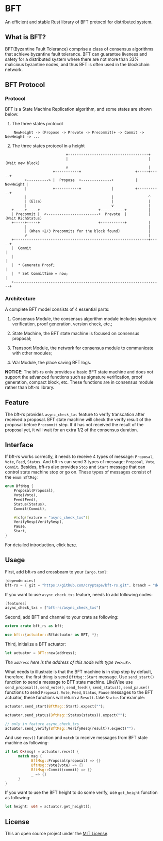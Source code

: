 # BFT

An efficient and stable Rust library of BFT protocol for distributed system.

## What is BFT?

BFT(Byzantine Fault Tolerance) comprise a class of consensus algorithms that achieve byzantine fault tolerance. BFT can guarantee liveness and safety for a distributed system where there are not more than 33% malicious byzantine nodes, and thus BFT is often used in the blockchain network.

## BFT Protocol

### Protocol

BFT is a State Machine Replication algorithm, and some states are shown below:

1. The three states protocol

```
    NewHeight -> (Propose -> Prevote -> Precommit)+ -> Commit -> NewHeight -> ...
```

2. The three states protocol in a height

```
                            +-------------------------------------+
                            |                                     | (Wait new block)
                            v                                     |
                      +-----------+                         +-----+-----+
         +----------> |  Propose  +--------------+          | NewHeight |
         |            +-----------+              |          +-----------+
         |                                       |                ^
         | (Else)                                |                |
         |                                       v                |
   +-----+-----+                           +-----------+          |
   | Precommit |  <------------------------+  Prevote  |          | (Wait RichStatus)
   +-----+-----+                           +-----------+          |
         |                                                        |
         | (When +2/3 Precommits for the block found)             |
         v                                                        |
   +--------------------------------------------------------------+-----+
   |  Commit                                                            |
   |                                                                    |
   |  * Generate Proof;                                                 |
   |  * Set CommitTime = now;                                           |
   +--------------------------------------------------------------------+
```

### Architecture

A complete BFT model consists of 4 essential parts:

1. Consensus Module, the consensus algorithm module includes signature verification, proof generation, version check, etc.;

2. State Machine, the BFT state machine is focused on consensus proposal;

3. Transport Module, the network for consensus module to communicate with other modules;

4. Wal Module, the place saving BFT logs.

**NOTICE**: The bft-rs only provides a basic BFT state machine and does not support the advanced functions such as signature verification, proof generation, compact block, etc. These functions are in consensus module rather than bft-rs library.

## Feature
The bft-rs provides `async_check_txs` feature to verify transcation after received a proposal. BFT state machine will check the verify result of the proposal before `Precommit` step. If it has not received the result of the proposal yet, it will wait for an extra 1/2 of the consensus duration.

## Interface

If bft-rs works correctly, it needs to receive 4 types of message: `Proposal`, `Vote`, `Feed`, `Status`. And  bft-rs can send 3 types of message: `Proposal`, `Vote`, `Commit`. Besides, bft-rs also provides `Stop` and `Start` message that can control state machine stop or go on. These types of messages consist of the `enum BftMsg`:

```rust
enum BftMsg {
    Proposal(Proposal),
    Vote(Vote),
    Feed(Feed),
    Status(Status),
    Commit(Commit),

    #[cfg(feature = "async_check_txs")]
    VerifyResp(VerifyResp),
    Pause,
    Start,
}
```

For detailed introduction, click [here](src/lib.rs).

## Usage

First, add bft-rs and crossbeam to your `Cargo.toml`:

```rust
[dependencies]
bft-rs = { git = "https://github.com/cryptape/bft-rs.git", branch = "develop" }
```

If you want to use `async_check_txs` feature, needs to add following codes:

```rust
[features]
async_check_txs = ["bft-rs/async_check_txs"]
```

Second, add BFT and channel to your crate as following:

```rust
extern crate bft_rs as bft;

use bft::{actuator::BftActuator as BFT, *};
```

Third, initialize a BFT actuator:

```rust
let actuator = BFT::new(address);
```

*The `address` here is the address of this node with type `Vec<u8>`.*

What needs to illustrate is that the BFT machine is in stop step by default, therefore, the first thing is send `BftMsg::Start` message. Use `send_start()` function to send a message to BFT state machine. LikeWise use `send_proposal()`, `send_vote()`, `send_feed()`, `send_status()`, `send_pause()` functions to send `Proposal`, `Vote`, `Feed`, `Status`, `Pause` messages to the BFT actuator, these functions will return a `Result`. take `Status` for example:

```rust
actuator.send_start(BftMsg::Start).expect("");

actuator.send_status(BftMsg::Status(status)).expect("");

// only in feature async_check_txs
actuator.send_verify(BftMsg::VerifyResq(result)).expect("");
```

And use `recv()` function and `match` to receive messages from BFT state machine as following:

```rust
if let Ok(msg) = actuator.recv() {
      match msg {
            BftMsg::Proposal(proposal) => {}
            BftMsg::Vote(vote) => {}
            BftMsg::Commit(commit) => {}
            _ => {}
      }
}
```

If you want to use the BFT height to do some verify, use `get_height` function as following:

```rust
let height: u64 = actuator.get_height();
```

## License

This an open source project under the [MIT License](https://github.com/cryptape/bft-rs/blob/master/LICENSE).
